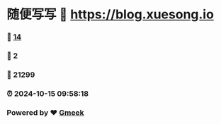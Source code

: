 # 随便写写 :link: https://blog.xuesong.io 
### :page_facing_up: [14](https://blog.xuesong.io/tag.html) 
### :speech_balloon: 2 
### :hibiscus: 21299 
### :alarm_clock: 2024-10-15 09:58:18 
### Powered by :heart: [Gmeek](https://github.com/Meekdai/Gmeek)
